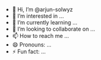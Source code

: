 - 👋 Hi, I’m @arjun-solwyz
- 👀 I’m interested in ...
- 🌱 I’m currently learning ...
- 💞️ I’m looking to collaborate on ...
- 📫 How to reach me ...
- 😄 Pronouns: ...
- ⚡ Fun fact: ...

<!---
arjun-solwyz/arjun-solwyz is a ✨ special ✨ repository because its `README.md` (this file) appears on your GitHub profile.
You can click the Preview link to take a look at your changes.
--->

